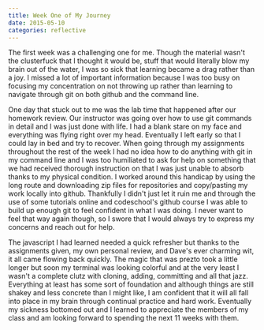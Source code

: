 ```yaml
---
title: Week One of My Journey
date: 2015-05-10
categories: reflective
---
```


The first week was a challenging one for me. Though the material wasn't the clusterfuck that I thought it would be, stuff that would literally blow my brain out of the water, I was so sick that learning became a drag rather than a joy. I missed a lot of important information because I was too busy on focusing my concentration on not throwing up rather than learning to navigate through git on both github and the command line.

One day that stuck out to me was the lab time that happened after our homework review. Our instructor was going over how to use git commands in detail and I was just done with life. I had a blank stare on my face and everything was flying right over my head. Eventually I left early so that I could lay in bed and try to recover. When going through my assignments throughout the rest of the week I had no idea how to do anything with git in my command line and I was too humiliated to ask for help on something that we had received thorough instruction on that I was just unable to absorb thanks to my physical condition. I worked around this handicap by using the long route and downloading zip files for repositories and copy/pasting my work locally into github. Thankfully I didn't just let it ruin me and through the use of some tutorials online and codeschool's github course I was able to build up enough git to feel confident in what I was doing. I never want to feel that way again though, so I swore that I would always try to express my concerns and reach out for help.  

The javascript I had learned needed a quick refresher but thanks to the assignments given, my own personal review, and Dave's ever charming wit, it all came flowing back quickly. The magic that was prezto took a little longer but soon my terminal was looking colorful and at the very least I wasn't a complete clutz with cloning, adding, committing and all that jazz. Everything at least has some sort of foundation and although things are still shakey and less concrete than I might like, I am confident that it will all fall into place in my brain through continual practice and hard work. Eventually my sickness bottomed out and I learned to appreciate the members of my class and am looking forward to spending the next 11 weeks with them.
